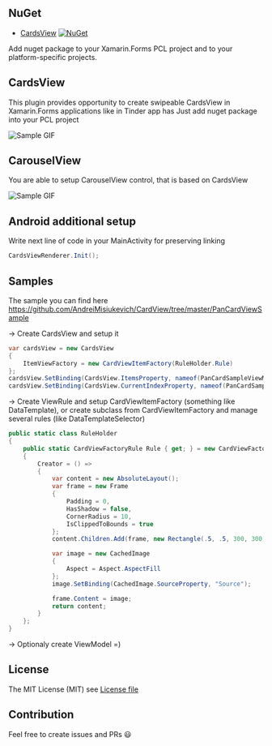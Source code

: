 ## NuGet
* [CardsView](http://www.nuget.org/packages/CardsView) [![NuGet](https://img.shields.io/nuget/v/CardsView.svg?label=NuGet)](https://www.nuget.org/packages/CardsView)

Add nuget package to your Xamarin.Forms PCL project and to your platform-specific projects.

## CardsView
This plugin provides opportunity to create swipeable CardsView in Xamarin.Forms applications like in Tinder app has
Just add nuget package into your PCL project

![Sample GIF](https://media.giphy.com/media/3oFzlV5tQhF1udDxIY/giphy.gif)

## CarouselView
You are able to setup CarouselView control, that is based on CardsView

![Sample GIF](https://media.giphy.com/media/xULW8AB7TQf3mbEi7m/giphy.gif)

## Android additional setup
Write next line of code in your MainActivity for preserving linking

```csharp
CardsViewRenderer.Init();
```

## Samples
The sample you can find here https://github.com/AndreiMisiukevich/CardView/tree/master/PanCardViewSample

-> Create CardsView and setup it
```csharp
var cardsView = new CardsView
{
    ItemViewFactory = new CardViewItemFactory(RuleHolder.Rule)
};
cardsView.SetBinding(CardsView.ItemsProperty, nameof(PanCardSampleViewModel.Items));
cardsView.SetBinding(CardsView.CurrentIndexProperty, nameof(PanCardSampleViewModel.CurrentIndex));
```

-> Create ViewRule and setup CardViewItemFactory (something like DataTemplate), or create subclass from CardViewItemFactory and manage several rules (like DataTemplateSelector)

```csharp
public static class RuleHolder
{
    public static CardViewFactoryRule Rule { get; } = new CardViewFactoryRule
    {
        Creator = () =>
        {
            var content = new AbsoluteLayout();
            var frame = new Frame
            {
                Padding = 0,
                HasShadow = false,
                CornerRadius = 10,
                IsClippedToBounds = true
            };
            content.Children.Add(frame, new Rectangle(.5, .5, 300, 300), AbsoluteLayoutFlags.PositionProportional);

            var image = new CachedImage
            {
                Aspect = Aspect.AspectFill
            };
            image.SetBinding(CachedImage.SourceProperty, "Source");

            frame.Content = image;
            return content;
        }
    };
}
```

-> Optionaly create ViewModel =)

## License
The MIT License (MIT) see [License file](LICENSE)

## Contribution
Feel free to create issues and PRs 😃

